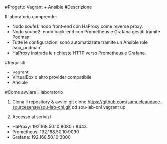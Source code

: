 
#Progetto Vagrant + Ansible
#Descrizione

Il laboratorio comprende:

- Nodo soufe1: nodo front-end con HaProxy come reverse proxy.
- Nodo soube2: nodo back-end con Prometheus e Grafana gestiti tramite Podman.
- Tutte le configurazioni sono automatizzate tramite un Ansible role 'sou_podman'
- HaProxy instrada le richieste HTTP verso Prometheus e Grafana.

#Requisiti

- Vagrant
- VirtualBox o altro provider compatibile
- Ansible

#Come avviare il laboratorio

1. Clona il repository & avvio:
git clone https://github.com/samueleaudace-sourcesense/sou-lab-cni.git
cd sou-lab-cni
vagrant up

2. Accesso ai serivizi 
- HaProxy: 192.168.50.10:8080 / 8443  
- Prometheus: 192.168.50.10:9090  
- Grafana: 192.168.50.10:3000

